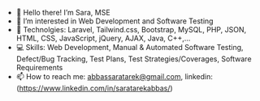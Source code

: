 - 👋 Hello there! I’m Sara, MSE
- 👀 I’m interested in Web Development and Software Testing
- 🌱 Technolgies: Laravel, Tailwind.css, Bootstrap, MySQL, PHP, JSON, HTML, CSS, JavaScript, jQuery, AJAX, Java, C++,...
- :computer: Skills: Web Development, Manual & Automated Software Testing, Defect/Bug Tracking, Test Plans, Test Strategies/Coverages, Software Requirements
- 📫 How to reach me: abbassaratarek@gmail.com, linkedin: (https://www.linkedin.com/in/saratarekabbas/)
